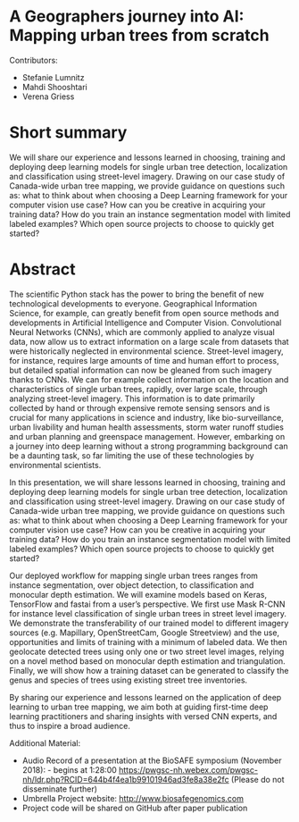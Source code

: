 # A Geographers journey into AI: Mapping urban trees from scratch

Contributors:

* Stefanie Lumnitz
* Mahdi Shooshtari
* Verena Griess

# Short summary

We will share our experience and lessons learned in choosing, training and
deploying deep learning models for single urban tree detection, localization
and classification using street-level imagery. Drawing on our case study of
Canada-wide urban tree mapping, we provide guidance on questions such as: what
to think about when choosing a Deep Learning framework for your computer vision
use case? How can you be creative in acquiring your training data? How do you
train an instance segmentation model with limited labeled examples? Which open
source projects to choose to quickly get started?

# Abstract

The scientific Python stack has the power to bring the benefit of new
technological developments to everyone. Geographical Information Science, for
example, can greatly benefit from open source methods and developments in
Artificial Intelligence and Computer Vision. Convolutional Neural Networks
(CNNs), which are commonly applied to analyze visual data, now allow us to
extract information on a large scale from datasets that were historically
neglected in environmental science. Street-level imagery, for instance,
requires large amounts of time and human effort to process, but detailed
spatial information can now be gleaned from such imagery thanks to CNNs. We can
for example collect information on the location and characteristics of single
urban trees, rapidly, over large scale, through analyzing street-level imagery.
This information is to date primarily collected by hand or through expensive
remote sensing sensors and is crucial for many applications in science and
industry, like bio-surveillance, urban livability and human health assessments,
storm water runoff studies and urban planning and greenspace management.
However, embarking on a journey into deep learning without a strong programming
background can be a daunting task, so far limiting the use of these
technologies by environmental scientists.

In this presentation, we will share lessons learned in choosing, training and
deploying deep learning models for single urban tree detection, localization
and classification using street-level imagery. Drawing on our case study of
Canada-wide urban tree mapping, we provide guidance on questions such as: what
to think about when choosing a Deep Learning framework for your computer vision
use case? How can you be creative in acquiring your training data? How do you
train an instance segmentation model with limited labeled examples? Which open
source projects to choose to quickly get started?

Our deployed workflow for mapping single urban trees ranges from instance
segmentation, over object detection, to classification and monocular depth
estimation. We will examine models based on Keras, TensorFlow and fastai from a
user’s perspective. We first use Mask R-CNN for instance level classification
of single urban trees in street level imagery. We demonstrate the
transferability of our trained model to different imagery sources (e.g.
Mapillary, OpenStreetCam, Google Streetview) and the use, opportunities and
limits of training with a minimum of labeled data. We then geolocate detected
trees using only one or two street level images, relying on a novel method
based on monocular depth estimation and triangulation. Finally, we will show
how a training dataset can be generated to classify the genus and species of
trees using existing street tree inventories.

By sharing our experience and lessons learned on the application of deep
learning to urban tree mapping, we aim both at guiding first-time deep learning
practitioners and sharing insights with versed CNN experts, and thus to inspire
a broad audience.

Additional Material:

- Audio Record of a presentation at the BioSAFE symposium (November 2018): - begins at 1:28:00 https://pwgsc-nh.webex.com/pwgsc-nh/ldr.php?RCID=644b4f4ea1b99101946ad3fe8a38e2fc (Please do not disseminate further)
- Umbrella Project website: http://www.biosafegenomics.com
- Project code will be shared on GitHub after paper publication

